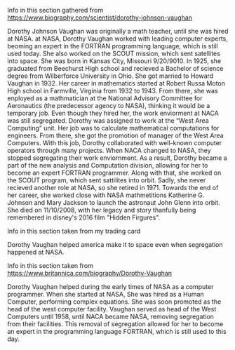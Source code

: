 Info in this section gathered from https://www.biography.com/scientist/dorothy-johnson-vaughan 

  Dorothy Johnson Vaughan was originally a math teacher, until she was hired at NASA. at NASA, Dorothy Vaughan worked with leading computer experts, beoming an expert in the FORTRAN programming language, which is still used today. She also worked on the SCOUT mission, which sent satellites into space.
   She was born in Kansas City, Missouri 9/20/9010.  In 1925, she graduated from Beechurst High school and recieved a Bachelor of science degree from Wilberforce University in Ohio. She got married to Howard Vaughan in 1932.
   Her career in mathematics started at Robert Russa Moton High school in Farmville, Virginia from 1932 to 1943. From there, she was enployed as a mathmatician at the National Advisory Committee for Aeronautics (the predecessor agency to NASA), thinking it would be a temporary job. Even though they hired her, the work enviorment at NACA was still segregated. Dorothy was assigned to work at the “West Area Computing” unit. Her job was to calculate mathematical computations for engineers. From there, she got the promotion of manager of the West Area Computers. With this job, Dorothy collaborated with well-known computer operators through many projects. 
   When NACA changed to NASA, they stopped segregating their work enviornment. As a result, Dorothy became a part of the new analysis and Computation division, allowing for her to become an expert FORTRAN programmer. Along with that, she worked on the SCOUT program, which sent sattilites into orbit.
   Sadly, she never recieved another role at NASA, so she retired in 1971. Towards the end of her career, she worked close with NASA mathmetitions  Katherine G. Johnson and Mary Jackson to launch the astronaut John Glenn into orbit. She died on 11/10/2008, with her legacy and story thanfully being remembered in disney's 2016 film "Hidden Firgures".

Info in this section taken from my trading card

Dorothy Vaughan helped america make it to space even when segregation happened  at NASA.

Info in this section taken from https://www.britannica.com/biography/Dorothy-Vaughan

Dorothy Vaughan helped during the early times of NASA as a computer programmer. When she started at NASA, She was hired as a Human Computer, performing complex equations. She was soon promoted as the head of the west computer facility. Vaughan served as head of the West Computers until 1958, until NACA became NASA, removing segregation from their facilities. This removal of segregation allowed for her to become an expert in the programming language FORTRAN, which is still used to this day. 

